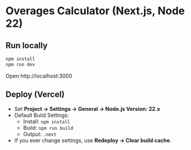 # Overages Calculator (Next.js, Node 22)

## Run locally
```bash
npm install
npm run dev
```
Open http://localhost:3000

## Deploy (Vercel)
- Set **Project → Settings → General → Node.js Version: 22.x**
- Default Build Settings:
  - Install: `npm install`
  - Build: `npm run build`
  - Output: `.next`
- If you ever change settings, use **Redeploy → Clear build cache**.

